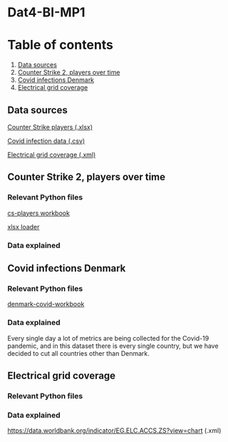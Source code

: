# Dat4-BI-MP1

# Table of contents

1. [Data sources](#data-sources)
2. [Counter Strike 2, players over time](#counter-strike-2-players-over-time)
3. [Covid infections Denmark](#covid-infections-denmark)
4. [Electrical grid coverage](#electrical-grid-coverage)

## Data sources

[Counter Strike players (.xlsx)](https://steamdb.info/app/730/charts/)

[Covid infection data (.csv)](https://www.kaggle.com/datasets/georgesaavedra/covid19-dataset/data)

[Electrical grid coverage (.xml)](https://data.worldbank.org/indicator/EG.ELC.ACCS.ZS?view=chart)

## Counter Strike 2, players over time

### Relevant Python files

[cs-players workbook](./cs-players.ipynb)

[xlsx loader](./xlsxloader.py)

### Data explained

## Covid infections Denmark

### Relevant Python files

[denmark-covid-workbook](./denmark-covid-data.ipynb)

### Data explained

Every single day a lot of metrics are being collected for the Covid-19 pandemic, and in this dataset there is every single country, but we have decided to cut all countries other than Denmark.

## Electrical grid coverage

### Relevant Python files

### Data explained

https://data.worldbank.org/indicator/EG.ELC.ACCS.ZS?view=chart (.xml)
